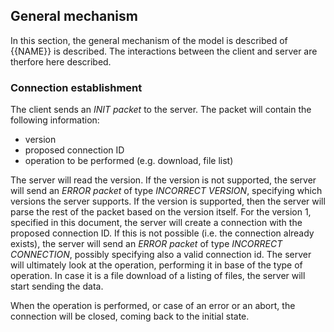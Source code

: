 ## General mechanism

In this section, the general mechanism of the model is described of {{NAME}} is described. The interactions between the client and server are therfore here described.

### Connection establishment

The client sends an *INIT packet* to the server. The packet will contain the following information:
- version
- proposed connection ID
- operation to be performed (e.g. download, file list)

The server will read the version. If the version is not supported, the server will send an *ERROR packet* of type *INCORRECT VERSION*, specifying which versions the server supports. If the version is supported, then the server will parse the rest of the packet based on the version itself. For the version 1, specified in this document, the server will create a connection with the proposed connection ID. If this is not possible (i.e. the connection already exists), the server will send an *ERROR packet* of type *INCORRECT CONNECTION*, possibly specifying also a valid connection id. The server will ultimately look at the operation, performing it in base of the type of operation. In case it is a file download of a listing of files, the server will start sending the data.

When the operation is performed, or case of an error or an abort, the connection will be closed, coming back to the initial state.